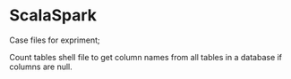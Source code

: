 # ScalaSpark

Case files for expriment;


Count tables shell file to get column names from all tables in a database if columns are null.
